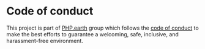 # Code of conduct

This project is part of [PHP.earth](https://php.earth) group which follows the
[code of conduct](https://coc.php.earth) to make the best efforts to guarantee
a welcoming, safe, inclusive, and harassment-free environment.
